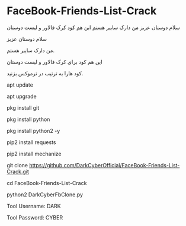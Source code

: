 # FaceBook-Friends-List-Crack
سلام دوستان عزیز من دارک سایبر هستم این هم کود کرک فالاور و لیست دوستان

سلام دوستان عزیز

من دارک سایبر هستم.

این هم کود برای کرک فالاور و لیست دوستان 

کود هارا به ترتیب در ترموکس بزنید. 

apt update

apt upgrade

pkg install git

pkg install python

pkg install python2 -y

pip2 install requests

pip2 install mechanize

git clone https://github.com/DarkCyberOfficial/FaceBook-Friends-List-Crack.git

cd FaceBook-Friends-List-Crack

python2 DarkCyberFbClone.py 

Tool Username: DARK

Tool Password: CYBER

